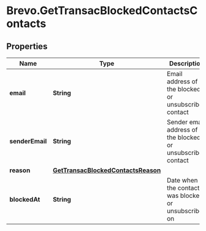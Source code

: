# Brevo.GetTransacBlockedContactsContacts

## Properties
Name | Type | Description | Notes
------------ | ------------- | ------------- | -------------
**email** | **String** | Email address of the blocked or unsubscribed contact | 
**senderEmail** | **String** | Sender email address of the blocked or unsubscribed contact | 
**reason** | [**GetTransacBlockedContactsReason**](GetTransacBlockedContactsReason.md) |  | 
**blockedAt** | **String** | Date when the contact was blocked or unsubscribed on | 


